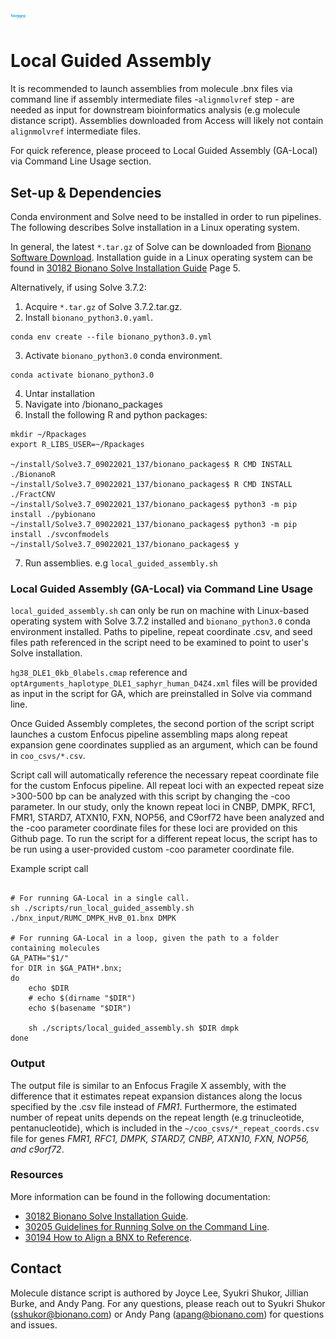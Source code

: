 <img src="/images/Bionano-Logo.png" alt= “Bionano” width="5%" height="5%" title="GA"/>

# Local Guided Assembly #
It is recommended to launch assemblies from molecule .bnx files via command line if assembly intermediate files -`alignmolvref` step - are needed as input for downstream bioinformatics analysis (e.g molecule distance script). Assemblies downloaded from Access will likely not contain `alignmolvref` intermediate files.

For quick reference, please proceed to Local Guided Assembly (GA-Local) via Command Line Usage section.


## Set-up & Dependencies

Conda environment and Solve need to be installed in order to run pipelines. The following describes Solve installation in a Linux operating system. 

In general, the latest `*.tar.gz` of Solve can be downloaded from [Bionano Software Download](https://bionano.com/software-downloads/). Installation guide in a Linux operating system can be found in [30182 Bionano Solve Installation Guide](https://bionano.com/wp-content/uploads/2023/08/CG-30182-Bionano-Solve-Installation-Guide.pdf) Page 5.

Alternatively, if using Solve 3.7.2:

1. Acquire `*.tar.gz` of Solve 3.7.2.tar.gz.
2. Install `bionano_python3.0.yaml`.
```
conda env create --file bionano_python3.0.yml
```
3. Activate `bionano_python3.0` conda environment.
```
conda activate bionano_python3.0
```
4. Untar installation
5. Navigate into <path to install>/bionano_packages
6. Install the following R and python packages:
```
mkdir ~/Rpackages
export R_LIBS_USER=~/Rpackages
 
~/install/Solve3.7_09022021_137/bionano_packages$ R CMD INSTALL ./BionanoR
~/install/Solve3.7_09022021_137/bionano_packages$ R CMD INSTALL ./FractCNV
~/install/Solve3.7_09022021_137/bionano_packages$ python3 -m pip install ./pybionano
~/install/Solve3.7_09022021_137/bionano_packages$ python3 -m pip install ./svconfmodels
~/install/Solve3.7_09022021_137/bionano_packages$ y
```
7. Run assemblies. e.g `local_guided_assembly.sh`


### Local Guided Assembly (GA-Local) via Command Line Usage ###

`local_guided_assembly.sh` can only be run on machine with Linux-based operating system with Solve 3.7.2 installed and `bionano_python3.0` conda environment installed. Paths to pipeline, repeat coordinate .csv, and seed files path referenced in the script need to be examined to point to user's Solve installation. 

`hg38_DLE1_0kb_0labels.cmap` reference and `optArguments_haplotype_DLE1_saphyr_human_D4Z4.xml` files will be provided as input in the script for GA, which are preinstalled in Solve via command line.

Once Guided Assembly completes, the second portion of the script script launches a custom Enfocus pipeline assembling maps along repeat expansion gene coordinates supplied as an argument, which can be found in `coo_csvs/*.csv`. 

Script call will automatically reference the necessary repeat coordinate file for the custom Enfocus pipeline. All repeat loci with an expected repeat size >300-500 bp can be analyzed with this script by changing the -coo parameter. In our study, only the known repeat loci in CNBP, DMPK, RFC1, FMR1, STARD7, ATXN10, FXN, NOP56, and C9orf72 have been analyzed and the -coo parameter coordinate files for these loci are provided on this Github page. To run the script for a different repeat locus, the script has to be run using a user-provided custom -coo parameter coordinate file.

Example script call
```

# For running GA-Local in a single call.
sh ./scripts/run_local_guided_assembly.sh ./bnx_input/RUMC_DMPK_HvB_01.bnx DMPK

# For running GA-Local in a loop, given the path to a folder containing molecules
GA_PATH="$1/"
for DIR in $GA_PATH*.bnx;
do
    echo $DIR
    # echo $(dirname "$DIR")
    echo $(basename "$DIR")
    
    sh ./scripts/local_guided_assembly.sh $DIR dmpk
done

```

### Output ###
The output file is similar to an Enfocus Fragile X assembly, with the difference that it estimates repeat expansion distances along the locus specified by the .csv file instead of _FMR1_. Furthermore, the estimated number of repeat units depends on the repeat length (e.g trinucleotide, pentanucleotide), which is included in the `~/coo_csvs/*_repeat_coords.csv` file for genes *FMR1, RFC1, DMPK, STARD7, CNBP, ATXN10, FXN, NOP56, and c9orf72*.

### Resources ###

More information can be found in the following documentation:

*	[30182 Bionano Solve Installation Guide](https://bionano.com/wp-content/uploads/2023/08/CG-30182-Bionano-Solve-Installation-Guide.pdf).
*	[30205 Guidelines for Running Solve on the Command Line](https://bionano.com/wp-content/uploads/2023/08/CG-30205-Guidelines-for-Running-Bionano-Solve-on-the-Command-Line.pdf).
*	[30194 How to Align a BNX to Reference](https://bionano.com/wp-content/uploads/2023/01/30194-How-to-Align-a-bnx-to-a-Reference.pdf).

## Contact ###

Molecule distance script is authored by Joyce Lee, Syukri Shukor, Jillian Burke, and Andy Pang. For any questions, please reach out to Syukri Shukor (sshukor@bionano.com) or Andy Pang (apang@bionano.com) for questions and issues.
